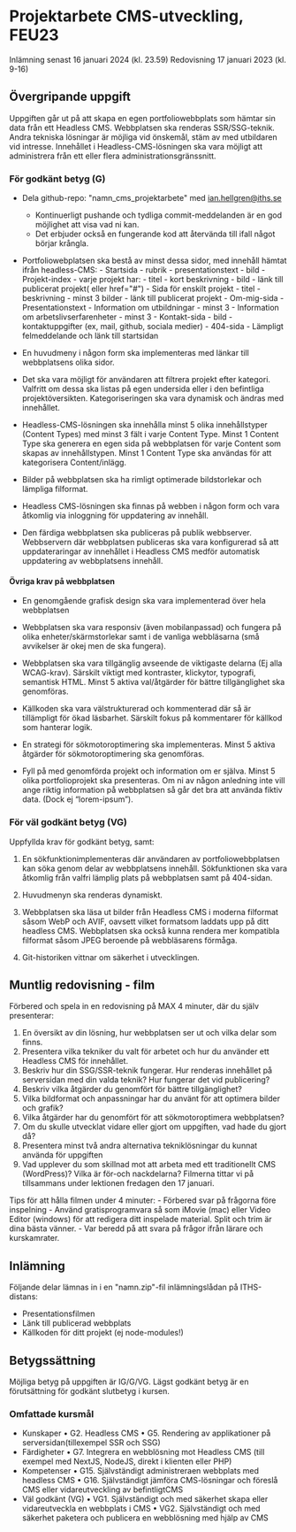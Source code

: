# Projektarbete CMS-utveckling, FEU23
Inlämning senast 16 januari 2024 (kl. 23.59)
Redovisning 17 januari 2023 (kl. 9-16)

## Övergripande uppgift
Uppgiften går ut på att skapa en egen portfoliowebbplats som hämtar sin data från ett
Headless CMS. Webbplatsen ska renderas SSR/SSG-teknik.
Andra tekniska lösningar är möjliga vid önskemål, stäm av med utbildaren vid intresse.
Innehållet i Headless-CMS-lösningen ska vara möjligt att administrera från ett eller flera administrationsgränssnitt.


### För godkänt betyg (G)

- Dela github-repo: "namn_cms_projektarbete" med ian.hellgren@iths.se
    - Kontinuerligt pushande och tydliga commit-meddelanden är en god möjlighet att visa vad ni kan.
    - Det erbjuder också en fungerande kod att återvända till ifall något börjar krångla.

- Portfoliowebplatsen ska bestå av minst dessa sidor, med innehåll hämtat ifrån headless-CMS:
        - Startsida
            - rubrik
            - presentationstext
            - bild
        - Projekt-index
            - varje projekt har:
                - titel
                - kort beskrivning
                - bild
                - länk till publicerat projekt( eller href="#")
        - Sida för enskilt projekt
            - titel
            - beskrivning
            - minst 3 bilder
            - länk till publicerat projekt
        - Om-mig-sida
            - Presentationstext
            - Information om utbildningar
                - minst 3
            - Information om arbetslivserfarenheter
                - minst 3
        - Kontakt-sida
            - bild
            - kontaktuppgifter (ex, mail, github, sociala medier)
        - 404-sida
            - Lämpligt felmeddelande och länk till startsidan

- En huvudmeny i någon form ska implementeras med länkar till webbplatsens olika sidor.

- Det ska vara möjligt för användaren att filtrera projekt efter kategori. Valfritt om dessa ska listas på egen undersida eller i den befintliga projektöversikten. Kategoriseringen ska vara dynamisk och ändras med innehållet.

- Headless-CMS-lösningen ska innehålla minst 5 olika innehållstyper (Content Types) med minst 3 fält i varje Content Type. Minst 1 Content Type ska generera en egen sida på webbplatsen för varje Content som skapas av innehållstypen. Minst 1 Content Type ska användas för att kategorisera Content/inlägg.

- Bilder på webbplatsen ska ha rimligt optimerade bildstorlekar och lämpliga filformat.

- Headless CMS-lösningen ska finnas på webben i någon form och vara åtkomlig via inloggning för uppdatering av innehåll.

- Den färdiga webbplatsen ska publiceras på publik webbserver. Webbservern där webbplatsen publiceras ska vara konfigurerad så att uppdateraringar av innehållet i Headless CMS medför automatisk uppdatering av webbplatsens innehåll.

#### Övriga krav på webbplatsen
- En genomgående grafisk design ska vara implementerad över hela webbplatsen

- Webbplatsen ska vara responsiv (även mobilanpassad) och fungera på olika enheter/skärmstorlekar samt i de vanliga webbläsarna (små avvikelser är okej men de ska fungera).

- Webbplatsen ska vara tillgänglig avseende de viktigaste delarna (Ej alla WCAG-krav). Särskilt viktigt med kontraster, klickytor, typografi, semantisk HTML. Minst 5 aktiva val/åtgärder för bättre tillgänglighet ska genomföras.

- Källkoden ska vara välstrukturerad och kommenterad där så är tillämpligt för ökad läsbarhet. Särskilt fokus på kommentarer för källkod som hanterar logik.

- En strategi för sökmotoroptimering ska implementeras. Minst 5 aktiva åtgärder för sökmotoroptimering ska genomföras.

- Fyll på med genomförda projekt och information om er själva. Minst 5 olika portfolioprojekt ska presenteras. Om ni av någon anledning inte vill ange riktig information på webbplatsen så går det bra att använda fiktiv data. (Dock ej “lorem-ipsum”).


### För väl godkänt betyg (VG)
Uppfyllda krav för godkänt betyg, samt:
1. En sökfunktionimplementeras där användaren av portfoliowebbplatsen kan söka genom delar av webbplatsens innehåll. Sökfunktionen ska vara åtkomlig från valfri lämplig plats på webbplatsen samt på 404-sidan.

2. Huvudmenyn ska renderas dynamiskt.

3. Webbplatsen ska läsa ut bilder från Headless CMS i moderna filformat såsom WebP och AVIF, oavsett vilket formatsom laddats upp på ditt headless CMS. Webbplatsen ska också kunna rendera mer kompatibla filformat såsom JPEG beroende på webbläsarens förmåga.

4. Git-historiken vittnar om säkerhet i utvecklingen.



## Muntlig redovisning - film
Förbered och spela in en redovisning på MAX 4 minuter, där du själv presenterar:
1. En översikt av din lösning, hur webbplatsen ser ut och vilka delar som finns.
2. Presentera vilka tekniker du valt för arbetet och hur du använder ett Headless CMS för innehållet.
3. Beskriv hur din SSG/SSR-teknik fungerar. Hur renderas innehållet på serversidan med din valda teknik? Hur fungerar det vid publicering?
4. Beskriv vilka åtgärder du genomfört för bättre tillgänglighet?
5. Vilka bildformat och anpassningar har du använt för att optimera bilder och grafik?
6. Vilka åtgärder har du genomfört för att sökmotoroptimera webbplatsen?
7. Om du skulle utvecklat vidare eller gjort om uppgiften, vad hade du gjort då?
8. Presentera minst två andra alternativa tekniklösningar du kunnat använda för uppgiften
9. Vad upplever du som skillnad mot att arbeta med ett traditionellt CMS (WordPress)? Vilka är för-och nackdelarna?
Filmerna tittar vi på tillsammans under lektionen fredagen den 17 januari.

Tips för att hålla filmen under 4 minuter:
    - Förbered svar på frågorna före inspelning
    - Använd gratisprogramvara så som iMovie (mac) eller Video Editor (windows) för att redigera ditt inspelade material. Split och trim är dina bästa vänner.
    - Var beredd på att svara på frågor ifrån lärare och kurskamrater.

## Inlämning

Följande delar lämnas in i en "namn.zip"-fil inlämningslådan på ITHS-distans:
- Presentationsfilmen
- Länk till publicerad webbplats
- Källkoden för ditt projekt (ej node-modules!)



## Betygssättning
Möjliga betyg på uppgiften är IG/G/VG. Lägst godkänt betyg är en förutsättning för
godkänt slutbetyg i kursen.

### Omfattade kursmål
- Kunskaper
• G2. Headless CMS
• G5. Rendering av applikationer på serversidan(tillexempel SSR och SSG)
- Färdigheter
• G7. Integrera en webblösning mot Headless CMS (till exempel med NextJS, NodeJS, direkt i klienten eller PHP)
- Kompetenser
• G15. Självständigt administreraen webbplats med headless CMS
• G16. Självständigt jämföra CMS-lösningar och föreslå CMS eller vidareutveckling
av befintligtCMS
- Väl godkänt (VG)
• VG1. Självständigt och med säkerhet skapa eller vidareutveckla en webbplats i
CMS
• VG2. Självständigt och med säkerhet paketera och publicera en webblösning med
hjälp av CMS
